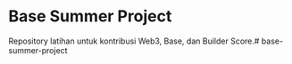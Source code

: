 # Base Summer Project

Repository latihan untuk kontribusi Web3, Base, dan Builder Score.# base-summer-project

